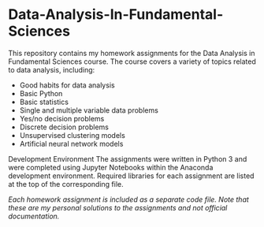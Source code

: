 # Data-Analysis-In-Fundamental-Sciences

This repository contains my homework assignments for the Data Analysis in Fundamental Sciences course. The course covers a variety of topics related to data analysis, including:

* Good habits for data analysis
* Basic Python
* Basic statistics
* Single and multiple variable data problems
* Yes/no decision problems
* Discrete decision problems
* Unsupervised clustering models
* Artificial neural network models

Development Environment
The assignments were written in Python 3 and were completed using Jupyter Notebooks within the Anaconda development environment. Required libraries for each assignment are listed at the top of the corresponding file.


*Each homework assignment is included as a separate code file. Note that these are my personal solutions to the assignments and not official documentation.*
